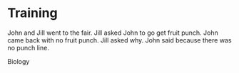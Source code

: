 # Training

John and Jill went to the fair. Jill asked John to go get fruit punch. John came back with no fruit punch. Jill asked why. John said because there was no punch line.

Biology